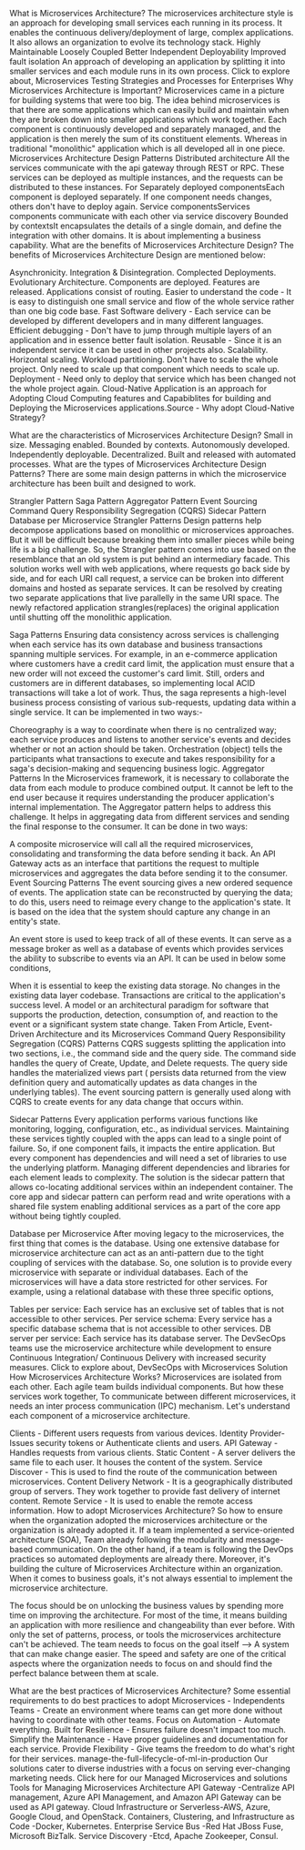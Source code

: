 What is Microservices Architecture?
The microservices architecture style is an approach for developing small services each running in its process. It enables the continuous delivery/deployment of large, complex applications. It also allows an organization to evolve its technology stack.
Highly Maintainable
Loosely Coupled
Better Independent Deployability
Improved fault isolation
An approach of developing an application by splitting it into smaller services and each module runs in its own process. Click to explore about, Microservices Testing Strategies and Processes for Enterprises
Why Microservices Architecture is Important?
Microservices came in a picture for building systems that were too big. The idea behind microservices is that there are some applications which can easily build and maintain when they are broken down into smaller applications which work together. Each component is continuously developed and separately managed, and the application is then merely the sum of its constituent elements. Whereas in traditional "monolithic" application which is all developed all in one piece.
Microservices Architecture Design Patterns
Distributed architecture All the services communicate with the api gateway through REST or RPC. These services can be deployed as multiple instances, and the requests can be distributed to these instances. For Separately deployed componentsEach component is deployed separately. If one component needs changes, others don't have to deploy again. Service componentsServices components communicate with each other via service discovery Bounded by contextsIt encapsulates the details of a single domain, and define the integration with other domains. It is about implementing a business capability.
What are the benefits of Microservices Architecture Design?
The benefits of Microservices Architecture Design are mentioned below:

Asynchronicity.
Integration & Disintegration.
Complected Deployments.
Evolutionary Architecture.
Components are deployed.
Features are released.
Applications consist of routing.
Easier to understand the code - It is easy to distinguish one small service and flow of the whole service rather than one big code base.
Fast Software delivery - Each service can be developed by different developers and in many different languages.
Efficient debugging - Don't have to jump through multiple layers of an application and in essence better fault isolation.
Reusable - Since it is an independent service it can be used in other projects also.
Scalability.
Horizontal scaling.
Workload partitioning.
Don't have to scale the whole project. Only need to scale up that component which needs to scale up.
Deployment - Need only to deploy that service which has been changed not the whole project again.
Cloud-Native Application is an approach for Adopting Cloud Computing features and Capabiblites for building and Deploying the Microservices applications.Source - Why adopt Cloud-Native Strategy?

What are the characteristics of Microservices Architecture Design?
Small in size.
Messaging enabled.
Bounded by contexts.
Autonomously developed.
Independently deployable.
Decentralized.
Built and released with automated processes.
What are the types of Microservices Architecture Design Patterns?
There are some main design patterns in which the microservice architecture has been built and designed to work.

Strangler Pattern
Saga Pattern
Aggregator Pattern
Event Sourcing
Command Query Responsibility Segregation (CQRS)
Sidecar Pattern
Database per Microservice
Strangler Patterns
Design patterns help decompose applications based on monolithic or microservices approaches. But it will be difficult because breaking them into smaller pieces while being life is a big challenge. So, the Strangler pattern comes into use based on the resemblance that an old system is put behind an intermediary facade. This solution works well with web applications, where requests go back side by side, and for each URI call request, a service can be broken into different domains and hosted as separate services. It can be resolved by creating two separate applications that live parallelly in the same URI space. The newly refactored application strangles(replaces) the original application until shutting off the monolithic application.

Saga Patterns
Ensuring data consistency across services is challenging when each service has its own database and business transactions spanning multiple services. For example, in an e-commerce application where customers have a credit card limit, the application must ensure that a new order will not exceed the customer's card limit. Still, orders and customers are in different databases, so implementing local ACID transactions will take a lot of work. Thus, the saga represents a high-level business process consisting of various sub-requests, updating data within a single service. It can be implemented in two ways:-

Choreography is a way to coordinate when there is no centralized way; each service produces and listens to another service's events and decides whether or not an action should be taken.
Orchestration (object) tells the participants what transactions to execute and takes responsibility for a saga's decision-making and sequencing business logic.
Aggregator Patterns
In the Microservices framework, it is necessary to collaborate the data from each module to produce combined output. It cannot be left to the end user because it requires understanding the producer application's internal implementation.
The Aggregator pattern helps to address this challenge. It helps in aggregating data from different services and sending the final response to the consumer. It can be done in two ways:

A composite microservice will call all the required microservices, consolidating and transforming the data before sending it back.
An API Gateway acts as an interface that partitions the request to multiple microservices and aggregates the data before sending it to the consumer.
Event Sourcing Patterns
The event sourcing gives a new ordered sequence of events. The application state can be reconstructed by querying the data; to do this, users need to reimage every change to the application's state. It is based on the idea that the system should capture any change in an entity's state.

An event store is used to keep track of all of these events. It can serve as a message broker as well as a database of events which provides services the ability to subscribe to events via an API. It can be used in below some conditions,

When it is essential to keep the existing data storage.
No changes in the existing data layer codebase.
Transactions are critical to the application's success level.
A model or an architectural paradigm for software that supports the production, detection, consumption of, and reaction to the event or a significant system state change. Taken From Article, Event-Driven Architecture and its Microservices
Command Query Responsibility Segregation (CQRS) Patterns
CQRS suggests splitting the application into two sections, i.e., the command side and the query side. The command side handles the query of Create, Update, and Delete requests. The query side handles the materialized views part ( persists data returned from the view definition query and automatically updates as data changes in the underlying tables). The event sourcing pattern is generally used along with CQRS to create events for any data change that occurs within.

Sidecar Patterns
Every application performs various functions like monitoring, logging, configuration, etc., as individual services. Maintaining these services tightly coupled with the apps can lead to a single point of failure. So, if one component fails, it impacts the entire application. But every component has dependencies and will need a set of libraries to use the underlying platform. Managing different dependencies and libraries for each element leads to complexity. The solution is the sidecar pattern that allows co-locating additional services within an independent container. The core app and sidecar pattern can perform read and write operations with a shared file system enabling additional services as a part of the core app without being tightly coupled.

Database per Microservice
After moving legacy to the microservices, the first thing that comes is the database. Using one extensive database for microservice architecture can act as an anti-pattern due to the tight coupling of services with the database. So, one solution is to provide every microservice with separate or individual databases. Each of the microservices will have a data store restricted for other services.
For example, using a relational database with these three specific options,

Tables per service: Each service has an exclusive set of tables that is not accessible to other services.
Per service schema: Every service has a specific database schema that is not accessible to other services.
DB server per service: Each service has its database server.
The DevSecOps teams use the microservice architecture while development to ensure Continuous Integration/ Continuous Delivery with increased security measures. Click to explore about, DevSecOps with Microservices Solution
How Microservices Architecture Works?
Microservices are isolated from each other. Each agile team builds individual components. But how these services work together, To communicate between different microservices, it needs an inter process communication (IPC) mechanism. Let's understand each component of a microservice architecture.

Clients - Different users requests from various devices.
Identity Provider- Issues security tokens or Authenticate clients and users.
API Gateway - Handles requests from various clients.
Static Content - A server delivers the same file to each user. It houses the content of the system.
Service Discover - This is used to find the route of the communication between microservices.
Content Delivery Network - It is a geographically distributed group of servers. They work together to provide fast delivery of internet content.
Remote Service - It is used to enable the remote access information.
How to adopt Microservices Architecture?
So how to ensure when the organization adopted the microservices architecture or the organization is already adopted it. If a team implemented a service-oriented architecture (SOA), Team already following the modularity and message-based communication. On the other hand, if a team is following the DevOps practices so automated deployments are already there. Moreover, it's building the culture of Microservices Architecture within an organization. When it comes to business goals, it's not always essential to implement the microservice architecture.

The focus should be on unlocking the business values by spending more time on improving the architecture. For most of the time, it means building an application with more resilience and changeability than ever before. With only the set of patterns, process, or tools the microservices architecture can't be achieved. The team needs to focus on the goal itself --> A system that can make change easier. The speed and safety are one of the critical aspects where the organization needs to focus on and should find the perfect balance between them at scale.

What are the best practices of Microservices Architecture?
Some essential requirements to do best practices to adopt Microservices -
Independents Teams - Create an environment where teams can get more done without having to coordinate with other teams.
Focus on Automation - Automate everything.
Built for Resilience - Ensures failure doesn't impact too much.
Simplify the Maintenance - Have proper guidelines and documentation for each service.
Provide Flexibility - Give teams the freedom to do what's right for their services.
manage-the-full-lifecycle-of-ml-in-production
Our solutions cater to diverse industries with a focus on serving ever-changing marketing needs. Click here for our Managed Microservices and solutions
Tools for Managing Microservices Architecture
API Gateway -Centralize API management, Azure API Management, and Amazon API Gateway can be used as API gateway.
Cloud Infrastructure or Serverless-AWS, Azure, Google Cloud, and OpenStack.
Containers, Clustering, and Infrastructure as Code -Docker, Kubernetes.
Enterprise Service Bus -Red Hat JBoss Fuse, Microsoft BizTalk.
Service Discovery -Etcd, Apache Zookeeper, Consul.